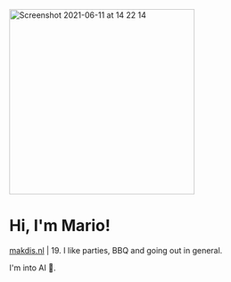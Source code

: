 <img width="332" alt="Screenshot 2021-06-11 at 14 22 14" src="https://user-images.githubusercontent.com/14551392/121685617-6f9ca300-cac0-11eb-92c8-36085e4e5a56.png">

# Hi, I'm Mario!

[makdis.nl](https://makdis.nl) | 19. I like parties, BBQ and going out in general. 

I'm into AI 🤖.
